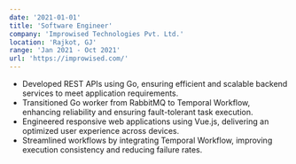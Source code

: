 ```yaml
---
date: '2021-01-01'
title: 'Software Engineer'
company: 'Improwised Technologies Pvt. Ltd.'
location: 'Rajkot, GJ'
range: 'Jan 2021 - Oct 2021'
url: 'https://improwised.com/'
---
```


- Developed REST APIs using Go, ensuring efficient and scalable backend services to meet application requirements.
- Transitioned Go worker from RabbitMQ to Temporal Workflow, enhancing reliability and ensuring fault-tolerant task execution.
- Engineered responsive web applications using Vue.js, delivering an optimized user experience across devices.
- Streamlined workflows by integrating Temporal Workflow, improving execution consistency and reducing failure rates.
